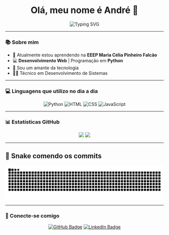 <h1 align="center">Olá, meu nome é André 👋</h1>

<p align="center">
  <img src="https://readme-typing-svg.demolab.com?font=Fira+Code&pause=1000&color=00FF99&center=true&vCenter=true&width=435&lines=Desenvolvedor+Frontend;Apaixonado+por+Tecnologia;Focado+em+Python+e+Web!" alt="Typing SVG" />
</p>

---

### 📚 Sobre mim

- 🌱 Atualmente estou aprendendo na **EEEP Maria Célia Pinheiro Falcão**
- 💻 **Desenvolvimento Web** | Programação em **Python**
- 💙 Sou um amante da tecnologia
- 👨‍💻 Técnico em Desenvolvimento de Sistemas

---

### 💻 Linguagens que utilizo no dia a dia

<p align="center">
  <img src="https://cdn.jsdelivr.net/gh/devicons/devicon/icons/python/python-original.svg" alt="Python" width="50" height="50"/>
  <img src="https://cdn.jsdelivr.net/gh/devicons/devicon/icons/html5/html5-original.svg" alt="HTML" width="50" height="50"/>
  <img src="https://cdn.jsdelivr.net/gh/devicons/devicon/icons/css3/css3-original.svg" alt="CSS" width="50" height="50"/>
  <img src="https://cdn.jsdelivr.net/gh/devicons/devicon/icons/javascript/javascript-original.svg" alt="JavaScript" width="50" height="50"/>
</p>

---

### 📊 Estatísticas GitHub

<p align="center">
  <img src="https://github-readme-stats.vercel.app/api?username=andrefrx14&theme=radical" />
  <img src="https://github-readme-stats.vercel.app/api/top-langs/?username=andrefrx14&layout=compact&theme=radical" />
</p>

---

## 🐍 Snake comendo os commits

<p align="center">
  <img alt="snake animation" src="https://raw.githubusercontent.com/andrefrx14/andrefrx14/output/github-contribution-grid-snake.svg" />
</p>

---

### 🔗 Conecte-se comigo

<p align="center">
  <a href="https://github.com/andrefrx14"><img src="https://img.shields.io/badge/GitHub-andrefx14-181717?style=for-the-badge&logo=github" alt="GitHub Badge"/></a>
  <a href="https://www.linkedin.com/in/andr%C3%A9-vasconcelos-a401bb29b/" target="_blank"><img src="https://img.shields.io/badge/LinkedIn-Perfil-blue?style=for-the-badge&logo=linkedin" alt="LinkedIn Badge"/></a>
</p>
